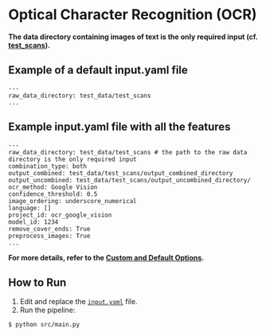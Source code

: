 # Optical Character Recognition (OCR)

**The data directory containing images of text is the only required input (cf. [test_scans](https://github.com/miielab/miienlp/tree/main/examples/test_data/test_scans)).**

## Example of a default input.yaml file

```
---
raw_data_directory: test_data/test_scans 
...
```



## Example input.yaml file with all the features
```
---
raw_data_directory: test_data/test_scans # the path to the raw data directory is the only required input
combination_type: both 
output_combined: test_data/test_scans/output_combined_directory
output_uncombined: test_data/test_scans/output_uncombined_directory/
ocr_method: Google Vision
confidence_threshold: 0.5
image_ordering: underscore_numerical
language: []
project_id: ocr_google_vision
model_id: 1234
remove_cover_ends: True
preprocess_images: True
...
```

**For more details, refer to the [Custom and Default Options](https://github.com/patriChiril/miie_beta/blob/main/documentation/developer_documentation/ocr.md).**

## How to Run

1. Edit and replace the [`input.yaml`](https://github.com/miielab/miienlp/tree/main/miienlp/ocr/input_yamls) file.
2. Run the pipeline:
  ```
  $ python src/main.py
  ```




